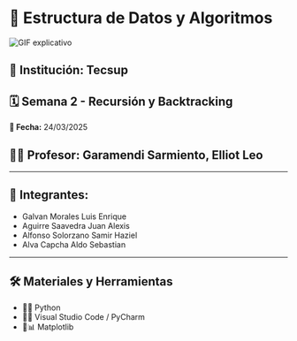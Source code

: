 # 📌 Estructura de Datos y Algoritmos

![GIF explicativo](https://drive.google.com/uc?export=view&id=1Qv5_r7NsHIHJYEichoxhJXEoYTrrNfie)

## 🏫 Institución: Tecsup

## 🗓️ Semana 2 - Recursión y Backtracking

**📅 Fecha:** 24/03/2025

## 👨‍🏫 Profesor: Garamendi Sarmiento, Elliot Leo

---

## 👥 Integrantes:

- Galvan Morales Luis Enrique
- Aguirre Saavedra Juan Alexis
- Alfonso Solorzano Samir Haziel
- Alva Capcha Aldo Sebastian

---

## 🛠️ Materiales y Herramientas

- 🔹🐍 Python
- 🔹📝 Visual Studio Code / PyCharm
- 🔹📊 Matplotlib
